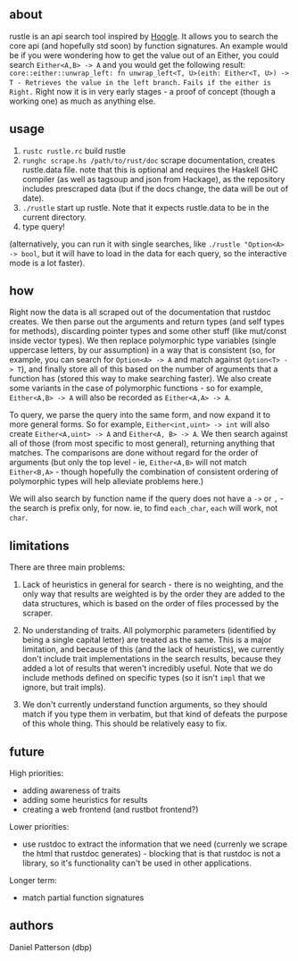 about
-----
rustle is an api search tool inspired by [Hoogle](http://www.haskell.org/hoogle/). It allows you to search the core api (and hopefully std soon) by function signatures. An example would be if you were wondering how to get the value out of an Either, you could search
`Either<A,B> -> A` and you would get the following result: `core::either::unwrap_left: fn unwrap_left<T, U>(eith: Either<T, U>) -> T - Retrieves the value in the left branch.`
`Fails if the either is Right.` Right now it is in very early stages - a proof of concept (though a working one) as much as anything else.

usage
-----

1. `rustc rustle.rc` build rustle
2. `runghc scrape.hs /path/to/rust/doc` scrape documentation, creates rustle.data file. note that this is optional and requires the Haskell GHC compiler (as well as tagsoup and json from Hackage), as the repository includes prescraped data (but if the docs change, the data will be out of date).
3. `./rustle` start up rustle. Note that it expects rustle.data to be in the current directory.
4. type query!

(alternatively, you can run it with single searches, like `./rustle "Option<A> -> bool`, but it will have to load in the data for each query, so the interactive mode is a lot faster).

how
---
Right now the data is all scraped out of the documentation that rustdoc creates. We then parse out the arguments and return types (and self types for methods), discarding pointer types and some other stuff (like mut/const inside vector types). We then replace polymorphic type variables (single uppercase letters, by our assumption) in a way that is consistent (so, for example, you can search for `Option<A> -> A` and match against `Option<T> -> T`), and finally store all of this based on the number of arguments that a function has (stored this way to make searching faster). We also create some variants in the case of polymorphic functions - so for example, `Either<A,B> -> A` will also be recorded as `Either<A,A> -> A`.

To query, we parse the query into the same form, and now expand it to more general forms. So for example, `Either<int,uint> -> int` will also create `Either<A,uint> -> A` and `Either<A, B> -> A`. We then search against all of those (from most specific to most general), returning anything that matches. The comparisons are done without regard for the order of arguments (but only the top level - ie, `Either<A,B>` will not match `Either<B,A>` - though hopefully the combination of consistent ordering of polymorphic types will help alleviate problems here.)

We will also search by function name if the query does not have a `->` or `,` - the search is prefix only, for now. ie, to find `each_char`, `each` will work, not `char`.

limitations
-----------
There are three main problems:

1. Lack of heuristics in general for search - there is no weighting, and the only way that results are weighted is by the order they are added to the data structures, which is based on the order of files processed by the scraper.

2. No understanding of traits. All polymorphic parameters (identified by being a single capital letter) are treated as the same. This is a major limitation, and because of this (and the lack of heuristics), we currently don't include trait implementations in the search results, because they added a lot of results that weren't incredibly useful. Note that we do include methods defined on specific types (so it isn't `impl` that we ignore, but trait impls).

3. We don't currently understand function arguments, so they should match if you type them in verbatim, but that kind of defeats the purpose of this whole thing. This should be relatively easy to fix.

future
------
High priorities:
 * adding awareness of traits
 * adding some heuristics for results
 * creating a web frontend (and rustbot frontend?)

Lower priorities:
 * use rustdoc to extract the information that we need (currenly we scrape the html that rustdoc generates) - blocking that is that rustdoc is not a library, so it's functionality can't be used in other applications.

Longer term:
 * match partial function signatures


authors
-------
Daniel Patterson (dbp)